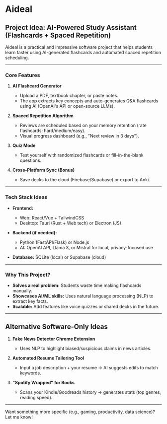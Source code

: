 # Aideal

## Project Idea: AI-Powered Study Assistant (Flashcards + Spaced Repetition)

Aideal is a practical and impressive software project that helps students learn faster using AI-generated flashcards and automated spaced repetition scheduling.

---

### **Core Features**

1. **AI Flashcard Generator**
   - Upload a PDF, textbook chapter, or paste notes.
   - The app extracts key concepts and auto-generates Q&A flashcards using AI (OpenAI's API or open-source LLMs).

2. **Spaced Repetition Algorithm**
   - Reviews are scheduled based on your memory retention (rate flashcards: hard/medium/easy).
   - Visual progress dashboard (e.g., "Next review in 3 days").

3. **Quiz Mode**
   - Test yourself with randomized flashcards or fill-in-the-blank questions.

4. **Cross-Platform Sync (Bonus)**
   - Save decks to the cloud (Firebase/Supabase) or export to Anki.

---

### **Tech Stack Ideas**

- **Frontend:**
  - Web: React/Vue + TailwindCSS
  - Desktop: Tauri (Rust + Web tech) or Electron (JS)

- **Backend (if needed):**
  - Python (FastAPI/Flask) or Node.js
  - AI: OpenAI API, Llama 3, or Mistral for local, privacy-focused use

- **Database:** SQLite (local) or Supabase (cloud)

---

### **Why This Project?**

- **Solves a real problem:** Students waste time making flashcards manually.
- **Showcases AI/ML skills:** Uses natural language processing (NLP) to extract key facts.
- **Scalable:** Add features like voice quizzes or shared decks in the future.

---

## Alternative Software-Only Ideas

1. **Fake News Detector Chrome Extension**
   - Uses NLP to highlight biased/suspicious claims in news articles.

2. **Automated Resume Tailoring Tool**
   - Input a job description + your resume → AI suggests edits to match keywords.

3. **"Spotify Wrapped" for Books**
   - Scans your Kindle/Goodreads history → generates stats (top genres, reading speed).

---

Want something more specific (e.g., gaming, productivity, data science)? Let me know!
